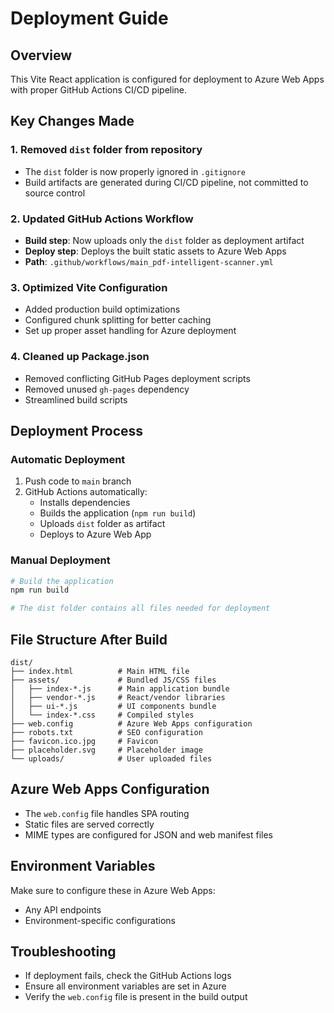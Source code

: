 # Deployment Guide

## Overview
This Vite React application is configured for deployment to Azure Web Apps with proper GitHub Actions CI/CD pipeline.

## Key Changes Made

### 1. Removed `dist` folder from repository
- The `dist` folder is now properly ignored in `.gitignore`
- Build artifacts are generated during CI/CD pipeline, not committed to source control

### 2. Updated GitHub Actions Workflow
- **Build step**: Now uploads only the `dist` folder as deployment artifact
- **Deploy step**: Deploys the built static assets to Azure Web Apps
- **Path**: `.github/workflows/main_pdf-intelligent-scanner.yml`

### 3. Optimized Vite Configuration
- Added production build optimizations
- Configured chunk splitting for better caching
- Set up proper asset handling for Azure deployment

### 4. Cleaned up Package.json
- Removed conflicting GitHub Pages deployment scripts
- Removed unused `gh-pages` dependency
- Streamlined build scripts

## Deployment Process

### Automatic Deployment
1. Push code to `main` branch
2. GitHub Actions automatically:
   - Installs dependencies
   - Builds the application (`npm run build`)
   - Uploads `dist` folder as artifact
   - Deploys to Azure Web App

### Manual Deployment
```bash
# Build the application
npm run build

# The dist folder contains all files needed for deployment
```

## File Structure After Build
```
dist/
├── index.html          # Main HTML file
├── assets/             # Bundled JS/CSS files
│   ├── index-*.js      # Main application bundle
│   ├── vendor-*.js     # React/vendor libraries
│   ├── ui-*.js         # UI components bundle
│   └── index-*.css     # Compiled styles
├── web.config          # Azure Web Apps configuration
├── robots.txt          # SEO configuration
├── favicon.ico.jpg     # Favicon
├── placeholder.svg     # Placeholder image
└── uploads/            # User uploaded files
```

## Azure Web Apps Configuration
- The `web.config` file handles SPA routing
- Static files are served correctly
- MIME types are configured for JSON and web manifest files

## Environment Variables
Make sure to configure these in Azure Web Apps:
- Any API endpoints
- Environment-specific configurations

## Troubleshooting
- If deployment fails, check the GitHub Actions logs
- Ensure all environment variables are set in Azure
- Verify the `web.config` file is present in the build output